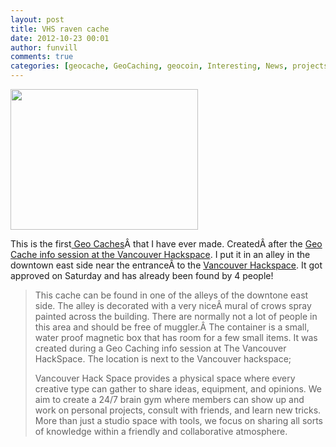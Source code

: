 ```yaml
---
layout: post
title: VHS raven cache
date: 2012-10-23 00:01
author: funvill
comments: true
categories: [geocache, GeoCaching, geocoin, Interesting, News, projects, Vancouver, VHS]
---
```

<a style="color: #ff4b33; line-height: 24px; font-size: 16px;" href="http://www.abluestar.com/blog/wp-content/uploads/2012/10/2012-10-16-20.54.08.jpg"><img class="alignright size-medium wp-image-2923" title="2012-10-16 20.54.08" src="http://www.abluestar.com/blog/wp-content/uploads/2012/10/2012-10-16-20.54.08-300x225.jpg" alt="" width="300" height="225" /></a>

This is the first<a href="http://www.geocaching.com/seek/cache_details.aspx?wp=GC3YTZ2"> Geo Caches</a>Â that I have ever made. CreatedÂ after the <a href="http://vancouver.hackspace.ca/wp/2012/10/10/geo-caching-and-geo-coin-night/">Geo Cache info session at the Vancouver Hackspace</a>. I put it in an alley in the downtown east side near the entranceÂ to the <a href="http://vancouver.hackspace.ca/wp/">Vancouver Hackspace</a>. It got approved on Saturday and has already been found by 4 people!
<blockquote>This cache can be found in one of the alleys of the downtone east side. The alley is decorated with a very niceÂ mural of crows spray painted across the building. There are normally not a lot of people in this area and should be free of muggler.Â The container is a small, water proof magnetic box that has room for a few small items. It was created during a Geo Caching info session at The Vancouver HackSpace.
The location is next to the Vancouver hackspace;

Vancouver Hack Space provides a physical space where every creative type can gather to share ideas, equipment, and opinions. We aim to create a 24/7 brain gym where members can show up and work on personal projects, consult with friends, and learn new tricks. More than just a studio space with tools, we focus on sharing all sorts of knowledge within a friendly and collaborative atmosphere.</blockquote>
